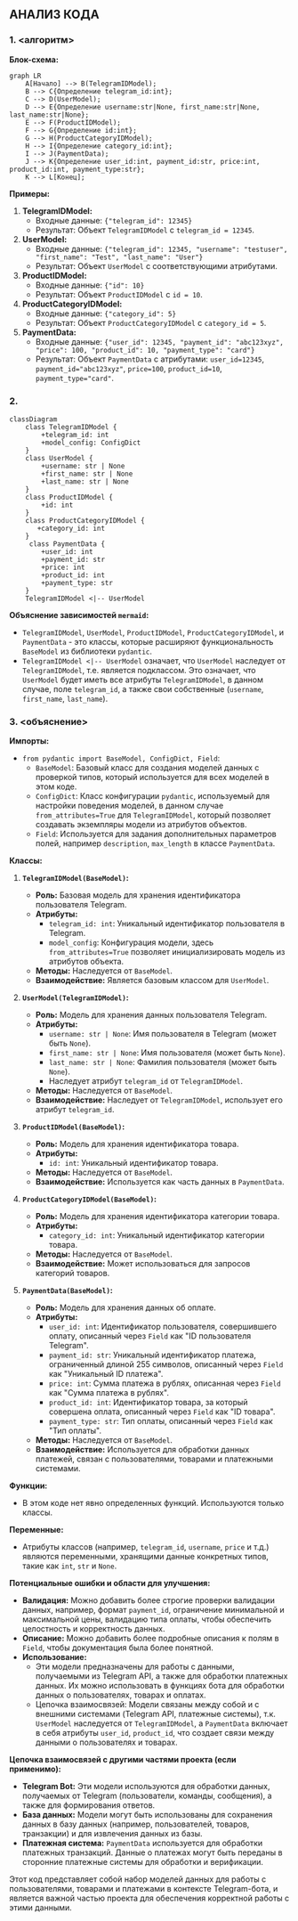 ## АНАЛИЗ КОДА

### 1. <алгоритм>

**Блок-схема:**

```mermaid
graph LR
    A[Начало] --> B(TelegramIDModel);
    B --> C{Определение telegram_id:int};
    C --> D(UserModel);
    D --> E{Определение username:str|None, first_name:str|None, last_name:str|None};
    E --> F(ProductIDModel);
    F --> G{Определение id:int};
    G --> H(ProductCategoryIDModel);
    H --> I{Определение category_id:int};
    I --> J(PaymentData);
    J --> K{Определение user_id:int, payment_id:str, price:int, product_id:int, payment_type:str};
    K --> L[Конец];
```

**Примеры:**

1.  **TelegramIDModel:**
    *   Входные данные: `{"telegram_id": 12345}`
    *   Результат: Объект `TelegramIDModel` с `telegram_id = 12345`.
2.  **UserModel:**
    *   Входные данные: `{"telegram_id": 12345, "username": "testuser", "first_name": "Test", "last_name": "User"}`
    *   Результат: Объект `UserModel` с соответствующими атрибутами.
3.  **ProductIDModel:**
    *   Входные данные: `{"id": 10}`
    *   Результат: Объект `ProductIDModel` с `id = 10`.
4.  **ProductCategoryIDModel:**
    *   Входные данные: `{"category_id": 5}`
    *   Результат: Объект `ProductCategoryIDModel` с `category_id = 5`.
5.  **PaymentData:**
    *   Входные данные: `{"user_id": 12345, "payment_id": "abc123xyz", "price": 100, "product_id": 10, "payment_type": "card"}`
    *   Результат: Объект `PaymentData` с атрибутами: `user_id=12345`, `payment_id="abc123xyz"`, `price=100`, `product_id=10`, `payment_type="card"`.

### 2. <mermaid>

```mermaid
classDiagram
    class TelegramIDModel {
        +telegram_id: int
        +model_config: ConfigDict
    }
    class UserModel {
        +username: str | None
        +first_name: str | None
        +last_name: str | None
    }
    class ProductIDModel {
        +id: int
    }
    class ProductCategoryIDModel {
       +category_id: int
    }
     class PaymentData {
        +user_id: int
        +payment_id: str
        +price: int
        +product_id: int
        +payment_type: str
    }
    TelegramIDModel <|-- UserModel
```

**Объяснение зависимостей `mermaid`:**

*   `TelegramIDModel`, `UserModel`, `ProductIDModel`, `ProductCategoryIDModel`, и `PaymentData` - это классы, которые расширяют функциональность `BaseModel` из библиотеки `pydantic`.
*   `TelegramIDModel <|-- UserModel` означает, что `UserModel` наследует от `TelegramIDModel`, т.е. является подклассом. Это означает, что `UserModel` будет иметь все атрибуты `TelegramIDModel`, в данном случае, поле `telegram_id`, а также свои собственные (`username`, `first_name`, `last_name`).

### 3. <объяснение>

**Импорты:**

*   `from pydantic import BaseModel, ConfigDict, Field`:
    *   `BaseModel`: Базовый класс для создания моделей данных с проверкой типов, который используется для всех моделей в этом коде.
    *   `ConfigDict`: Класс конфигурации `pydantic`, используемый для настройки поведения моделей, в данном случае `from_attributes=True` для `TelegramIDModel`, который позволяет создавать экземпляры модели из атрибутов объектов.
    *   `Field`: Используется для задания дополнительных параметров полей, например `description`, `max_length`  в классе `PaymentData`.

**Классы:**

1.  **`TelegramIDModel(BaseModel)`:**
    *   **Роль:**  Базовая модель для хранения идентификатора пользователя Telegram.
    *   **Атрибуты:**
        *   `telegram_id: int`: Уникальный идентификатор пользователя в Telegram.
        *   `model_config`:  Конфигурация модели, здесь `from_attributes=True` позволяет инициализировать модель из атрибутов объекта.
    *   **Методы:** Наследуется от `BaseModel`.
    *   **Взаимодействие:** Является базовым классом для `UserModel`.

2.  **`UserModel(TelegramIDModel)`:**
    *   **Роль:**  Модель для хранения данных пользователя Telegram.
    *   **Атрибуты:**
        *   `username: str | None`:  Имя пользователя в Telegram (может быть `None`).
        *   `first_name: str | None`: Имя пользователя (может быть `None`).
        *   `last_name: str | None`: Фамилия пользователя (может быть `None`).
        *   Наследует атрибут `telegram_id` от `TelegramIDModel`.
    *   **Методы:** Наследуется от `BaseModel`.
    *   **Взаимодействие:** Наследует от `TelegramIDModel`, использует его атрибут `telegram_id`.

3.  **`ProductIDModel(BaseModel)`:**
    *   **Роль:** Модель для хранения идентификатора товара.
    *   **Атрибуты:**
        *   `id: int`: Уникальный идентификатор товара.
    *   **Методы:** Наследуется от `BaseModel`.
    *   **Взаимодействие:** Используется как часть данных в `PaymentData`.

4.  **`ProductCategoryIDModel(BaseModel)`:**
    *   **Роль:** Модель для хранения идентификатора категории товара.
    *   **Атрибуты:**
        *   `category_id: int`: Уникальный идентификатор категории товара.
    *   **Методы:** Наследуется от `BaseModel`.
    *   **Взаимодействие:** Может использоваться для запросов категорий товаров.

5.  **`PaymentData(BaseModel)`:**
    *   **Роль:** Модель для хранения данных об оплате.
    *   **Атрибуты:**
        *   `user_id: int`: Идентификатор пользователя, совершившего оплату, описанный через `Field` как "ID пользователя Telegram".
        *   `payment_id: str`: Уникальный идентификатор платежа, ограниченный длиной 255 символов, описанный через `Field` как "Уникальный ID платежа".
        *   `price: int`: Сумма платежа в рублях, описанная через `Field` как "Сумма платежа в рублях".
        *   `product_id: int`: Идентификатор товара, за который совершена оплата, описанный через `Field` как "ID товара".
        *   `payment_type: str`: Тип оплаты, описанный через `Field` как "Тип оплаты".
    *   **Методы:** Наследуется от `BaseModel`.
    *   **Взаимодействие:** Используется для обработки данных платежей, связан с пользователями, товарами и платежными системами.

**Функции:**

*   В этом коде нет явно определенных функций. Используются только классы.

**Переменные:**

*   Атрибуты классов (например, `telegram_id`, `username`, `price` и т.д.) являются переменными, хранящими данные конкретных типов, такие как `int`, `str` и `None`.

**Потенциальные ошибки и области для улучшения:**

*   **Валидация:** Можно добавить более строгие проверки валидации данных, например, формат `payment_id`, ограничение минимальной и максимальной цены, валидацию типа оплаты, чтобы обеспечить целостность и корректность данных.
*   **Описание:** Можно добавить более подробные описания к полям в `Field`, чтобы документация была более понятной.
*   **Использование:**
    *   Эти модели предназначены для работы с данными, получаемыми из Telegram API, а также для обработки платежных данных. Их можно использовать в функциях бота для обработки данных о пользователях, товарах и оплатах.
    *   Цепочка взаимосвязей: Модели связаны между собой и с внешними системами (Telegram API, платежные системы), т.к. `UserModel` наследуется от `TelegramIDModel`, а `PaymentData` включает в себя атрибуты `user_id`, `product_id`, что создает связи между данными о пользователях и товарах.

**Цепочка взаимосвязей с другими частями проекта (если применимо):**

*   **Telegram Bot:** Эти модели используются для обработки данных, получаемых от Telegram (пользователи, команды, сообщения), а также для формирования ответов.
*   **База данных:** Модели могут быть использованы для сохранения данных в базу данных (например, пользователей, товаров, транзакции) и для извлечения данных из базы.
*   **Платежная система:** `PaymentData` используется для обработки платежных транзакций. Данные о платежах могут быть переданы в сторонние платежные системы для обработки и верификации.

Этот код представляет собой набор моделей данных для работы с пользователями, товарами и платежами в контексте Telegram-бота, и является важной частью проекта для обеспечения корректной работы с этими данными.